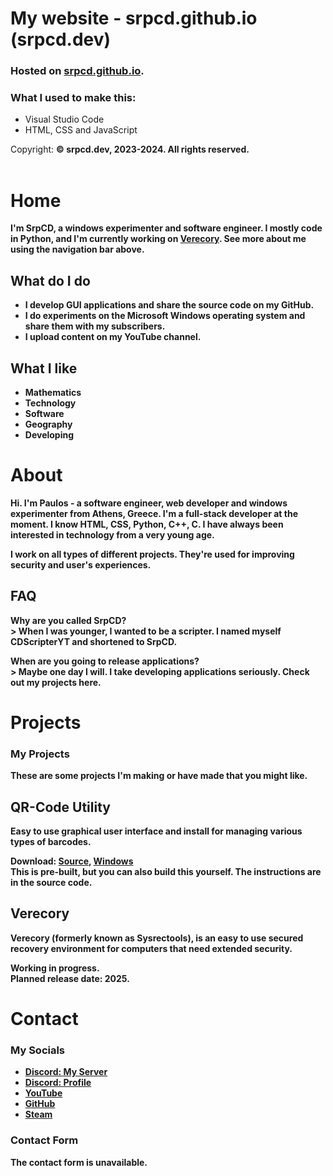 # My website - srpcd.github.io (srpcd.dev)
### Hosted on <a href="https://srpcd.github.io/" target="_blank">srpcd.github.io</a>.
### What I used to make this:
- Visual Studio Code
- HTML, CSS and JavaScript

Copyright: <strong>© srpcd.dev, 2023-2024. All rights reserved.<strong>
<br><br>
# Home
I'm <strong>SrpCD</strong>, a windows experimenter and software engineer. I mostly code in Python, and I'm currently working on <a href="https://srpcd.github.io/projects/" target="_blank">Verecory</a>. See more about me using the navigation bar above.

## What do I do
- I develop GUI applications and share the source code on my GitHub.
- I do experiments on the Microsoft Windows operating system and share them with my subscribers.
- I upload content on my YouTube channel.
  
## What I like
- Mathematics
- Technology
- Software
- Geography
- Developing


# About

Hi. I'm <strong>Paulos</strong> - a software engineer, web developer and windows experimenter from Athens, Greece. I'm a full-stack developer at the moment. I know HTML, CSS, Python, C++, C. I have always been interested in technology from a very young age.

I work on all types of different projects. They're used for improving security and user's experiences.

## FAQ
Why are you called SrpCD?<br>
\> When I was younger, I wanted to be a scripter. I named myself CDScripterYT and shortened to SrpCD.

When are you going to release applications?<br>
\> Maybe one day I will. I take developing applications seriously. Check out my projects here.


# Projects

### My Projects
These are some projects I'm making or have made that you might like.

## QR-Code Utility<br>
Easy to use graphical user interface and install for managing various types of barcodes.

Download: <a href="https://github.com/srpcd/qrcode-utility" target="_blank">Source</a>, <a href="https://github.com/srpcd/qrcode-utility/releases" target="_blank">Windows</a><br>
This is pre-built, but you can also build this yourself. The instructions are in the source code.

## Verecory<br>
Verecory (formerly known as Sysrectools), is an easy to use secured recovery environment for computers that need extended security.

Working in progress.<br>
Planned release date: 2025.


# Contact

### My Socials

- <a href="https://discord.gg/dcK6SJMay3" target="_blank">Discord: My Server</a>
- <a href="https://discord.com/users/660043349776007184" target="_blank">Discord: Profile</a>
- <a href="https://youtube.com/@srpcdgaming" target="_blank">YouTube</a>
- <a href="https://github.com/srpcd" target="_blank">GitHub</a>
- <a href="https://steamcommunity.com/profiles/76561199123697325" target="_blank">Steam</a>

### Contact Form

The contact form is unavailable.

